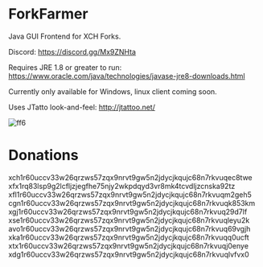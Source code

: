 # ForkFarmer
Java GUI Frontend for XCH Forks.

Discord: https://discord.gg/Mx9ZNHta

Requires JRE 1.8 or greater to run: https://www.oracle.com/java/technologies/javase-jre8-downloads.html

Currently only available for Windows, linux client coming soon.

Uses JTatto look-and-feel: http://jtattoo.net/

![ff6](https://user-images.githubusercontent.com/66434789/127431377-55303bb8-a35e-4788-8768-c41f953ec232.png)

# Donations
xch1r60uccv33w26qrzws57zqx9nrvt9gw5n2jdycjkqujc68n7rkvuqec8twe
xfx1rq83lsp9g2lcfljzjegfhe75njy2wkpdqyd3vr8mk4tcvdljzcnska92tz
xfl1r60uccv33w26qrzws57zqx9nrvt9gw5n2jdycjkqujc68n7rkvuqm2geh5
cgn1r60uccv33w26qrzws57zqx9nrvt9gw5n2jdycjkqujc68n7rkvuqk853km
xgj1r60uccv33w26qrzws57zqx9nrvt9gw5n2jdycjkqujc68n7rkvuq29d7lf
xse1r60uccv33w26qrzws57zqx9nrvt9gw5n2jdycjkqujc68n7rkvuqleyu2k
avo1r60uccv33w26qrzws57zqx9nrvt9gw5n2jdycjkqujc68n7rkvuq69vgjh
xka1r60uccv33w26qrzws57zqx9nrvt9gw5n2jdycjkqujc68n7rkvuqq0ucft
xtx1r60uccv33w26qrzws57zqx9nrvt9gw5n2jdycjkqujc68n7rkvuqj0enye
xdg1r60uccv33w26qrzws57zqx9nrvt9gw5n2jdycjkqujc68n7rkvuqlvfvx0
